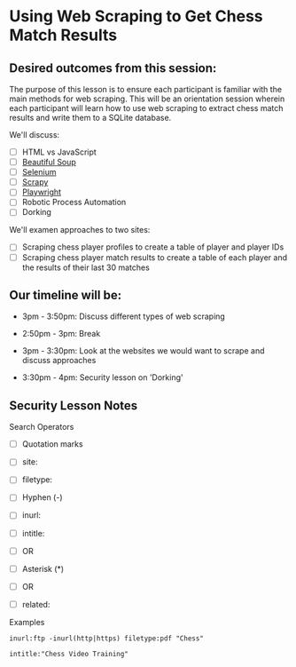 # Using Web Scraping to Get Chess Match Results

## Desired outcomes from this session:

The purpose of this lesson is to ensure each participant is familiar with the main methods for web scraping. This will be an orientation session wherein each participant will learn how to use web scraping to extract chess match results and write them to a SQLite database.

We'll discuss:

- [ ] HTML vs JavaScript
- [ ] [Beautiful Soup](https://beautiful-soup-4.readthedocs.io/en/latest/)
- [ ] [Selenium](https://www.selenium.dev/)
- [ ] [Scrapy](https://scrapy.org/)
- [ ] [Playwright](https://playwright.dev/) 
- [ ] Robotic Process Automation
- [ ] Dorking

We'll examen approaches to two sites:

- [ ] Scraping chess player profiles to create a table of player and player IDs
- [ ] Scraping chess player match results to create a table of each player and the results of their last 30 matches

## Our timeline will be:

- 3pm - 3:50pm: Discuss different types of web scraping

- 2:50pm - 3pm: Break

- 3pm - 3:30pm: Look at the websites we would want to scrape and discuss approaches

- 3:30pm - 4pm: Security lesson on 'Dorking'

## Security Lesson Notes

Search Operators

- [ ] Quotation marks
- [ ] site:
- [ ] filetype:
- [ ] Hyphen (-)
- [ ] inurl:
- [ ] intitle:
- [ ] OR
- [ ] Asterisk (*)
- [ ] OR
- [ ] related:


Examples

```
inurl:ftp -inurl(http|https) filetype:pdf "Chess"
```

```
intitle:"Chess Video Training"
```